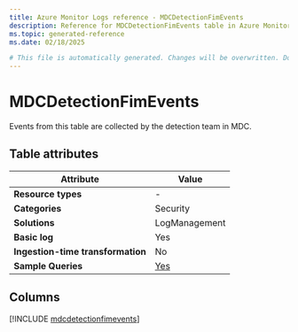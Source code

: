```yaml
---
title: Azure Monitor Logs reference - MDCDetectionFimEvents
description: Reference for MDCDetectionFimEvents table in Azure Monitor Logs.
ms.topic: generated-reference
ms.date: 02/18/2025

# This file is automatically generated. Changes will be overwritten. Do not change this file directly.
---
```


# MDCDetectionFimEvents

Events from this table are collected by the detection team in MDC.


## Table attributes

|Attribute|Value|
|---|---|
|**Resource types**|-|
|**Categories**|Security|
|**Solutions**| LogManagement|
|**Basic log**|Yes|
|**Ingestion-time transformation**|No|
|**Sample Queries**|[Yes](/azure/azure-monitor/reference/queries/mdcdetectionfimevents)|



## Columns
  
[!INCLUDE [mdcdetectionfimevents](~/reusable-content/ce-skilling/azure/includes/azure-monitor/reference/tables/mdcdetectionfimevents-include.md)]
